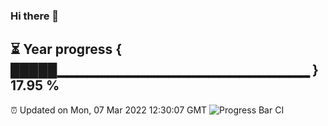 ### Hi there 👋
⏳ Year progress { █████▁▁▁▁▁▁▁▁▁▁▁▁▁▁▁▁▁▁▁▁▁▁▁▁▁ } 17.95 %
---
⏰ Updated on Mon, 07 Mar 2022 12:30:07 GMT
![Progress Bar CI](https://github.com/liununu/liununu/workflows/Progress%20Bar%20CI/badge.svg)

